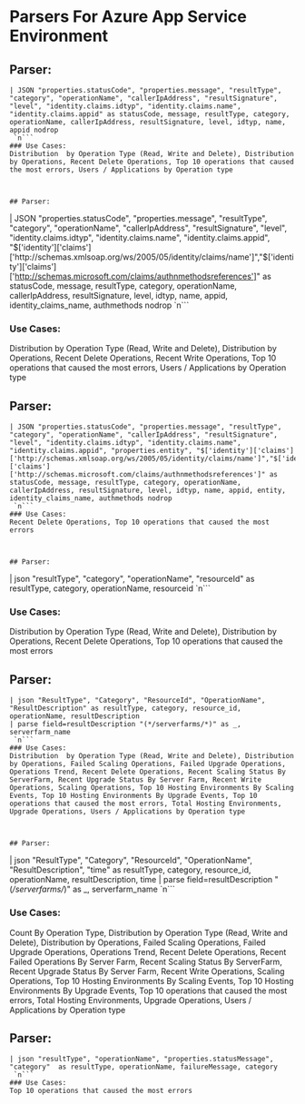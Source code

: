 # Parsers For Azure App Service Environment

## Parser:
```
| JSON "properties.statusCode", "properties.message", "resultType", "category", "operationName", "callerIpAddress", "resultSignature", "level", "identity.claims.idtyp", "identity.claims.name", "identity.claims.appid" as statusCode, message, resultType, category, operationName, callerIpAddress, resultSignature, level, idtyp, name, appid nodrop
 `n```
### Use Cases:
Distribution  by Operation Type (Read, Write and Delete), Distribution by Operations, Recent Delete Operations, Top 10 operations that caused the most errors, Users / Applications by Operation type



## Parser:
```
| JSON "properties.statusCode", "properties.message", "resultType", "category", "operationName", "callerIpAddress", "resultSignature", "level", "identity.claims.idtyp", "identity.claims.name", "identity.claims.appid", "$['identity']['claims']['http://schemas.xmlsoap.org/ws/2005/05/identity/claims/name']","$['identity']['claims']['http://schemas.microsoft.com/claims/authnmethodsreferences']"  as statusCode, message, resultType, category, operationName, callerIpAddress, resultSignature, level, idtyp, name, appid, identity_claims_name, authmethods nodrop
 `n```
### Use Cases:
Distribution  by Operation Type (Read, Write and Delete), Distribution by Operations, Recent Delete Operations, Recent Write Operations, Top 10 operations that caused the most errors, Users / Applications by Operation type



## Parser:
```
| JSON "properties.statusCode", "properties.message", "resultType", "category", "operationName", "callerIpAddress", "resultSignature", "level", "identity.claims.idtyp", "identity.claims.name", "identity.claims.appid", "properties.entity", "$['identity']['claims']['http://schemas.xmlsoap.org/ws/2005/05/identity/claims/name']","$['identity']['claims']['http://schemas.microsoft.com/claims/authnmethodsreferences']" as statusCode, message, resultType, category, operationName, callerIpAddress, resultSignature, level, idtyp, name, appid, entity, identity_claims_name, authmethods nodrop
 `n```
### Use Cases:
Recent Delete Operations, Top 10 operations that caused the most errors



## Parser:
```
| json "resultType", "category", "operationName", "resourceId" as resultType, category, operationName, resourceid
 `n```
### Use Cases:
Distribution  by Operation Type (Read, Write and Delete), Distribution by Operations, Recent Delete Operations, Top 10 operations that caused the most errors



## Parser:
```
| json "ResultType", "Category", "ResourceId", "OperationName", "ResultDescription" as resultType, category, resource_id, operationName, resultDescription
| parse field=resultDescription "(*/serverfarms/*)" as _, serverfarm_name
 `n```
### Use Cases:
Distribution  by Operation Type (Read, Write and Delete), Distribution by Operations, Failed Scaling Operations, Failed Upgrade Operations, Operations Trend, Recent Delete Operations, Recent Scaling Status By ServerFarm, Recent Upgrade Status By Server Farm, Recent Write Operations, Scaling Operations, Top 10 Hosting Environments By Scaling Events, Top 10 Hosting Environments By Upgrade Events, Top 10 operations that caused the most errors, Total Hosting Environments, Upgrade Operations, Users / Applications by Operation type



## Parser:
```
| json "ResultType", "Category", "ResourceId", "OperationName", "ResultDescription", "time" as resultType, category, resource_id, operationName, resultDescription, time
| parse field=resultDescription "(*/serverfarms/*)" as _, serverfarm_name
 `n```
### Use Cases:
Count By Operation Type, Distribution  by Operation Type (Read, Write and Delete), Distribution by Operations, Failed Scaling Operations, Failed Upgrade Operations, Operations Trend, Recent Delete Operations, Recent Failed Operations By Server Farm, Recent Scaling Status By ServerFarm, Recent Upgrade Status By Server Farm, Recent Write Operations, Scaling Operations, Top 10 Hosting Environments By Scaling Events, Top 10 Hosting Environments By Upgrade Events, Top 10 operations that caused the most errors, Total Hosting Environments, Upgrade Operations, Users / Applications by Operation type



## Parser:
```
| json "resultType", "operationName", "properties.statusMessage", "category"  as resultType, operationName, failureMessage, category
 `n```
### Use Cases:
Top 10 operations that caused the most errors


